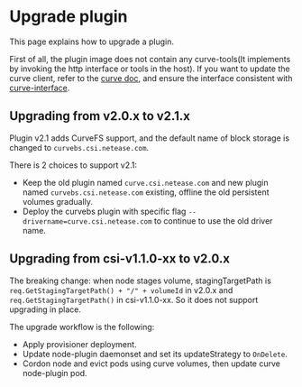 # Upgrade plugin

This page explains how to upgrade a plugin.

First of all, the plugin image does not contain any curve-tools(It implements by invoking the http interface or tools in the host). If you want to update the curve client, refer to the [curve doc](https://github.com/opencurve/curve/tree/master/docs), and ensure the interface consistent with [curve-interface](./curve-interface).

## Upgrading from v2.0.x to v2.1.x

Plugin v2.1 adds CurveFS support, and the default name of block storage is changed to `curvebs.csi.netease.com`.

There is 2 choices to support v2.1:

- Keep the old plugin named `curve.csi.netease.com` and new plugin named `curvebs.csi.netease.com` existing, offline the old persistent volumes gradually.
- Deploy the curvebs plugin with specific flag `--drivername=curve.csi.netease.com` to continue to use the old driver name.

## Upgrading from csi-v1.1.0-xx to v2.0.x

The breaking change: when node stages volume, stagingTargetPath is `req.GetStagingTargetPath() + "/" + volumeId` in v2.0.x and `req.GetStagingTargetPath()` in csi-v1.1.0-xx. So it does not support upgrading in place.

The upgrade workflow is the following:

- Apply provisioner deployment.
- Update node-plugin daemonset and set its updateStrategy to `OnDelete`.
- Cordon node and evict pods using curve volumes, then update curve node-plugin pod.
